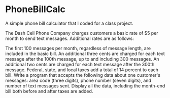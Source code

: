 # PhoneBillCalc
A simple phone bill calculator that I coded for a class project.

The Dash Cell Phone Company charges customers a basic rate of $5 per month to send text messages. Additional rates are as follows:


The first 100 messages per month, regardless of message length, are included in the basic bill.
An additional three cents are charged for each text message after the 100th message, up to and including 300 messages.
An additional two cents are charged for each text message after the 300th message.
Federal, state, and local taxes add a total of 14 percent to each bill.
Write a program that accepts the following data about one customer's messages: area code (three digits), phone number (seven digits), and number of text messages sent. Display all the data, including the month-end bill both before and after taxes are added.
